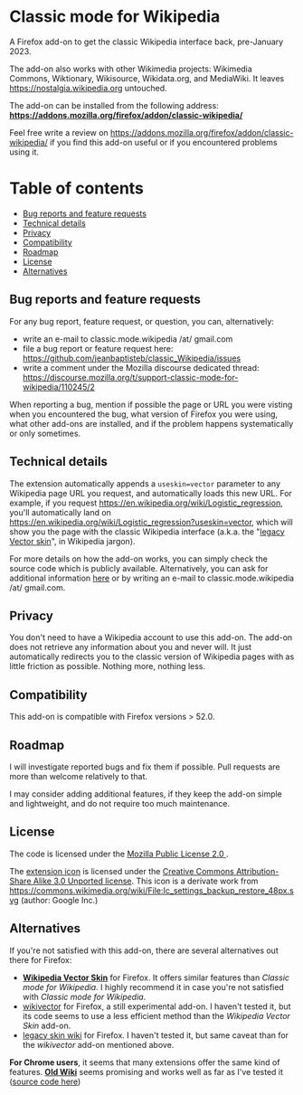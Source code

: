# Classic mode for Wikipedia
A Firefox add-on to get the classic Wikipedia interface back, pre-January 2023. 

The add-on also works with other Wikimedia projects: Wikimedia Commons, Wiktionary, Wikisource, Wikidata.org, and MediaWiki. It leaves https://nostalgia.wikipedia.org untouched.

The add-on can be installed from the following address: **https://addons.mozilla.org/firefox/addon/classic-wikipedia/**

Feel free write a review on https://addons.mozilla.org/firefox/addon/classic-wikipedia/ if you find this add-on useful or if you encountered problems using it.

# Table of contents
* [Bug reports and feature requests](#bug-reports-and-feature-requests)
* [Technical details](#technical-details)
* [Privacy](#privacy)
* [Compatibility](#compatibility)
* [Roadmap](#roadmap)
* [License](#license)
* [Alternatives](#alternatives)
## Bug reports and feature requests
For any bug report, feature request, or question, you can, alternatively:
- write an e-mail to classic.mode.wikipedia /at/ gmail.com 
- file a bug report or feature request here: https://github.com/jeanbaptisteb/classic_Wikipedia/issues 
- write a comment under the Mozilla discourse dedicated thread: https://discourse.mozilla.org/t/support-classic-mode-for-wikipedia/110245/2

When reporting a bug, mention if possible the page or URL you were visting when you encountered the bug, what version of Firefox you were using, what other add-ons are installed, and if the problem happens systematically or only sometimes.

## Technical details
The extension automatically appends a `useskin=vector` parameter to any Wikipedia page URL you request, and automatically loads this new URL. For example, if you request https://en.wikipedia.org/wiki/Logistic_regression, you'll automatically land on https://en.wikipedia.org/wiki/Logistic_regression?useskin=vector, which will show you the page with the classic Wikipedia interface (a.k.a. the "[legacy Vector skin](https://www.mediawiki.org/wiki/Skin:Vector)", in Wikipedia jargon). 

For more details on how the add-on works, you can simply check the source code which is publicly available. Alternatively, you can ask for additional information [here](https://github.com/jeanbaptisteb/classic_Wikipedia/issues) or by writing an e-mail to classic.mode.wikipedia /at/ gmail.com.

## Privacy
You don't need to have a Wikipedia account to use this add-on. The add-on does not retrieve any information about you and never will. It just automatically redirects you to the classic version of Wikipedia pages with as little friction as possible. Nothing more, nothing less. 

## Compatibility
This add-on is compatible with Firefox versions > 52.0.

## Roadmap
I will investigate reported bugs and fix them if possible. Pull requests are more than welcome relatively to that. 

I may consider adding additional features, if they keep the add-on simple and lightweight, and do not require too much maintenance.

## License
The code is licensed under the [ Mozilla Public License 2.0 ](https://www.mozilla.org/en-US/MPL/2.0/).

The [extension icon](https://github.com/jeanbaptisteb/classic_Wikipedia/blob/main/back.svg) is licensed under the [Creative Commons Attribution-Share Alike 3.0 Unported license](https://creativecommons.org/licenses/by-sa/3.0/deed.en). This icon is a derivate work from https://commons.wikimedia.org/wiki/File:Ic_settings_backup_restore_48px.svg (author: Google Inc.)

## Alternatives
If you're not satisfied with this add-on, there are several alternatives out there for Firefox:
- **[Wikipedia Vector Skin](https://addons.mozilla.org/firefox/addon/wikipedia-vector-skin/)** for Firefox. It offers similar features than *Classic mode for Wikipedia*. I highly recommend it in case you're not satisfied with  *Classic mode for Wikipedia*.
- [wikivector](https://addons.mozilla.org/firefox/addon/wikivector/) for Firefox, a still experimental add-on. I haven't tested it,  but its code seems to use a less efficient method than the *Wikipedia Vector Skin* add-on.
- [legacy skin wiki](https://addons.mozilla.org/firefox/addon/legacy-skin-wiki/) for Firefox. I haven't tested it, but same caveat than for the *wikivector* add-on mentioned above.

**For Chrome users**, it seems that many extensions offer the same kind of features. **[Old Wiki](https://chrome.google.com/webstore/detail/old-wiki/cphagceemhgokfclmbnkpfkmchbfnclb)** seems promising and works well as far as I've tested it ([source code here](https://github.com/adlerzei/old-wiki))
